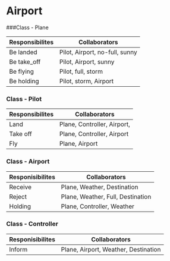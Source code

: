 Airport
====================

###Class - Plane

Responsibilites             | Collaborators
----------------------------|------------------
Be landed                   | Pilot, Airport, no-full, sunny
Be take_off                 | Pilot, Airport, sunny
Be flying                   | Pilot, full, storm
Be holding            | Pilot, storm, Airport

### Class - Pilot
Responsibilites     | Collaborators
--------------------|------------------------
Land                |  Plane, Controller, Airport,
Take off            |  Plane, Controller, Airport
Fly               |  Plane, Airport

### Class - Airport
Responisibilites        |Collaborators
------------------------|------------------
Receive                 | Plane, Weather, Destination
Reject                  | Plane, Weather, Full, Destination
Holding                 | Plane, Controller, Weather

### Class - Controller
Responisibilites        |Collaborators
------------------------|------------------
Inform                | Plane, Airport, Weather, Destination